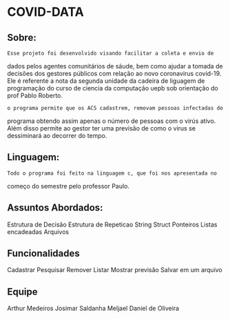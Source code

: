 # COVID-DATA
## Sobre:

    Esse projeto foi desenvolvido visando facilitar a coleta e envio de 
dados pelos agentes comunitários de sáude, bem como ajudar a tomada de 
decisões dos gestores públicos com relação ao novo coronavirus covid-19. Ele é referente a nota da segunda unidade da cadeira de liguagem de
programação do curso de ciencia da computação uepb sob orientação do 
prof Pablo Roberto.

    o programa permite que os ACS cadastrem, removam pessoas infectadas do
programa obtendo assim apenas o número de pessoas com o virús ativo. Além
disso permite ao gestor ter uma previsão de como o virus se dessiminará ao 
decorrer do tempo.

## Linguagem:

    Todo o programa foi feito na linguagem c, que foi nos apresentada no
começo do semestre pelo professor Paulo.

## Assuntos Abordados:

Estrutura de Decisão
Estrutura de Repeticao
String
Struct
Ponteiros
Listas encadeadas
Arquivos

## Funcionalidades 

Cadastrar
Pesquisar
Remover
Listar
Mostrar previsão
Salvar em um arquivo

## Equipe

Arthur Medeiros
Josimar Saldanha
Meljael Daniel de Oliveira


